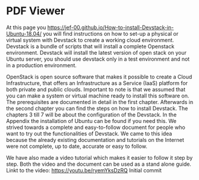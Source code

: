 # PDF Viewer

At this page you https://jef-00.github.io/How-to-install-Devstack-in-Ubuntu-18.04/ you will find instructions on how to set-up a physical or virtual system with Devstack to create a working cloud environment. Devstack is a bundle of scripts that will install a complete Openstack environment. Devstack will install the latest version of open stack on your Ubuntu server, you should use devstack only in a test environment and not in a production environment.

OpenStack is open source software that makes it possible to create a Cloud Infrastructure, that offers an Infrastructure as a Service (IaaS) platform for both private and public clouds. Important to note is that we assumed that you can make a system or virtual machine ready to install this software on. The prerequisites are documented in detail in the first chapter. Afterwards in the second chapter you can find the steps on how to install Devstack. The chapters 3 till 7 will be about the configuration of the Devstack. In the Appendix the installation of Ubuntu can be found if you need this. We strived towards a complete and easy-to-follow document for people who want to try out the functionalities of Devstack. We came to this idea because the already existing documentation and tutorials on the Internet were not complete, up to date, accurate or easy to follow.

We have also made a video tutorial which makes it easier to follow it step by step. Both the video and the document can be used as a stand alone guide. Linkt to the video: https://youtu.be/ryemYksDzRQ	Initial commit
